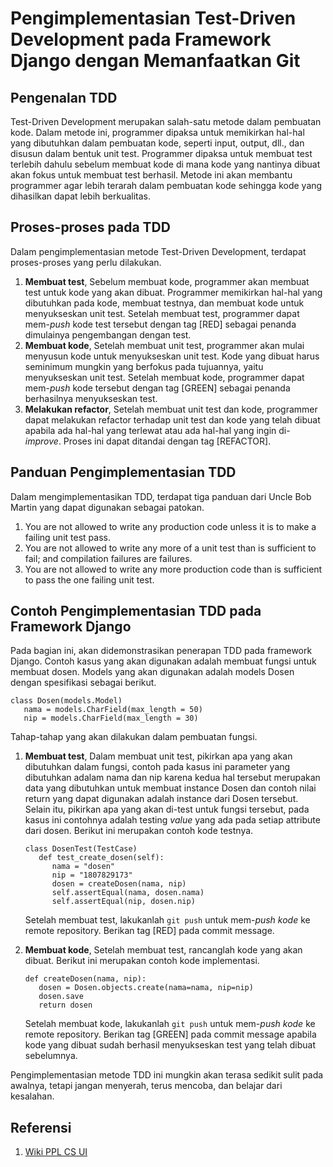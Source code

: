 # Pengimplementasian Test-Driven Development pada Framework Django dengan Memanfaatkan Git

## Pengenalan TDD
Test-Driven Development merupakan salah-satu metode dalam pembuatan kode. Dalam metode ini, programmer dipaksa untuk memikirkan hal-hal yang dibutuhkan dalam pembuatan kode, seperti input, output, dll., dan disusun dalam bentuk unit test. Programmer dipaksa untuk membuat test terlebih dahulu sebelum membuat kode di mana kode yang nantinya dibuat akan fokus untuk membuat test berhasil. Metode ini akan membantu programmer agar lebih terarah dalam pembuatan kode sehingga kode yang dihasilkan dapat lebih berkualitas.

## Proses-proses pada TDD
Dalam pengimplementasian metode Test-Driven Development, terdapat proses-proses yang perlu dilakukan.
   1. **Membuat test**, 
      Sebelum membuat kode, programmer akan membuat test untuk kode yang akan dibuat. Programmer memikirkan hal-hal yang dibutuhkan pada kode, membuat testnya, dan membuat kode untuk menyukseskan unit test. Setelah membuat test, programmer dapat mem-*push* kode test tersebut dengan tag [RED] sebagai penanda dimulainya pengembangan dengan test.
   2. **Membuat kode**, 
      Setelah membuat unit test, programmer akan mulai menyusun kode untuk menyukseskan unit test. Kode yang dibuat harus seminimum mungkin yang berfokus pada tujuannya, yaitu menyukseskan unit test. Setelah membuat kode, programmer dapat mem-*push* kode tersebut dengan tag [GREEN] sebagai penanda berhasilnya menyukseskan test.
   3. **Melakukan refactor**, 
      Setelah membuat unit test dan kode, programmer dapat melakukan refactor terhadap unit test dan kode yang telah dibuat apabila ada hal-hal yang terlewat atau ada hal-hal yang ingin di-*improve*. Proses ini dapat ditandai dengan tag [REFACTOR].

## Panduan Pengimplementasian TDD
Dalam mengimplementasikan TDD, terdapat tiga panduan dari Uncle Bob Martin yang dapat digunakan sebagai patokan.
   1. You are not allowed to write any production code unless it is to make a failing unit test pass.
   2. You are not allowed to write any more of a unit test than is sufficient to fail; and compilation failures are failures.
   3. You are not allowed to write any more production code than is sufficient to pass the one failing unit test.

## Contoh Pengimplementasian TDD pada Framework Django
Pada bagian ini, akan didemonstrasikan penerapan TDD pada framework Django. Contoh kasus yang akan digunakan adalah membuat fungsi untuk membuat dosen.
Models yang akan digunakan adalah models Dosen dengan spesifikasi sebagai berikut.
```
class Dosen(models.Model)
   nama = models.CharField(max_length = 50)
   nip = models.CharField(max_length = 30)
```

Tahap-tahap yang akan dilakukan dalam pembuatan fungsi.
1. **Membuat test**,
   Dalam membuat unit test, pikirkan apa yang akan dibutuhkan dalam fungsi, contoh pada kasus ini parameter yang dibutuhkan adalam nama dan nip karena kedua hal tersebut merupakan data yang dibutuhkan untuk membuat instance Dosen dan contoh nilai return yang dapat digunakan adalah instance dari Dosen tersebut. Selain itu, pikirkan apa yang akan di-test untuk fungsi tersebut, pada kasus ini contohnya adalah testing *value* yang ada pada setiap attribute dari dosen. Berikut ini merupakan contoh kode testnya.
   ```
   class DosenTest(TestCase)
      def test_create_dosen(self):
         nama = "dosen"
         nip = "1807829173"
         dosen = createDosen(nama, nip)
         self.assertEqual(nama, dosen.nama)
         self.assertEqual(nip, dosen.nip)
   ```
   Setelah membuat test, lakukanlah `git push` untuk mem-*push kode* ke remote repository. Berikan tag [RED] pada commit message.

2. **Membuat kode**, 
   Setelah membuat test, rancanglah kode yang akan dibuat. Berikut ini merupakan contoh kode implementasi.
   ```
   def createDosen(nama, nip):
      dosen = Dosen.objects.create(nama=nama, nip=nip)
      dosen.save
      return dosen
   ```
   Setelah membuat kode, lakukanlah `git push` untuk mem-*push kode* ke remote repository. Berikan tag [GREEN] pada commit message apabila kode yang dibuat sudah berhasil menyukseskan test yang telah dibuat sebelumnya.

Pengimplementasian metode TDD ini mungkin akan terasa sedikit sulit pada awalnya, tetapi jangan menyerah, terus mencoba, dan belajar dari kesalahan.

## Referensi
1. [Wiki PPL CS UI](https://wiki.ppl.cs.ui.ac.id/doc/panduan-tdd-clean-code-HmM8qKI0yk)
